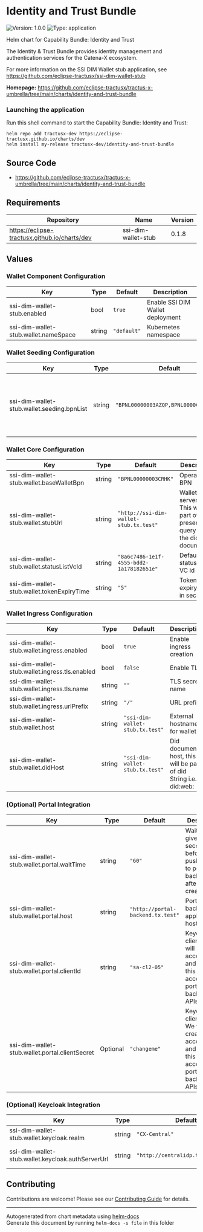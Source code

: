 # Identity and Trust Bundle

![Version: 1.0.0](https://img.shields.io/badge/Version-1.0.0-informational?style=flat-square) ![Type: application](https://img.shields.io/badge/Type-application-informational?style=flat-square) 

Helm chart for Capability Bundle: Identity and Trust

The Identity & Trust Bundle provides identity management and authentication services for the Catena-X ecosystem.

For more information on the SSI DIM Wallet stub application, see https://github.com/eclipse-tractusx/ssi-dim-wallet-stub


**Homepage:** <https://github.com/eclipse-tractusx/tractus-x-umbrella/tree/main/charts/identity-and-trust-bundle>

### Launching the application

Run this shell command to start the Capability Bundle: Identity and Trust:

```shell
helm repo add tractusx-dev https://eclipse-tractusx.github.io/charts/dev
helm install my-release tractusx-dev/identity-and-trust-bundle
```

## Source Code

* <https://github.com/eclipse-tractusx/tractus-x-umbrella/tree/main/charts/identity-and-trust-bundle>

## Requirements

| Repository | Name | Version |
|------------|------|---------|
| https://eclipse-tractusx.github.io/charts/dev | ssi-dim-wallet-stub | 0.1.8 |

## Values

### Wallet Component Configuration

| Key | Type | Default | Description |
|-----|------|---------|-------------|
| ssi-dim-wallet-stub.enabled | bool | `true` | Enable SSI DIM Wallet deployment |
| ssi-dim-wallet-stub.wallet.nameSpace | string | `"default"` | Kubernetes namespace |

### Wallet Seeding Configuration

| Key | Type | Default | Description |
|-----|------|---------|-------------|
| ssi-dim-wallet-stub.wallet.seeding.bpnList | string | `"BPNL00000003AZQP,BPNL00000003AYRE"` | List of BPNs for which wallets will be seeded on application startup |

### Wallet Core Configuration

| Key | Type | Default | Description |
|-----|------|---------|-------------|
| ssi-dim-wallet-stub.wallet.baseWalletBpn | string | `"BPNL00000003CRHK"` | Operator BPN |
| ssi-dim-wallet-stub.wallet.stubUrl | string | `"http://ssi-dim-wallet-stub.tx.test"` | Wallet stub server URL. This will pe part of the presentation query API in the did document |
| ssi-dim-wallet-stub.wallet.statusListVcId | string | `"8a6c7486-1e1f-4555-bdd2-1a178182651e"` | Default status list VC id |
| ssi-dim-wallet-stub.wallet.tokenExpiryTime | string | `"5"` | Token expiry time in seconds |

### Wallet Ingress Configuration

| Key | Type | Default | Description |
|-----|------|---------|-------------|
| ssi-dim-wallet-stub.wallet.ingress.enabled | bool | `true` | Enable ingress creation |
| ssi-dim-wallet-stub.wallet.ingress.tls.enabled | bool | `false` | Enable TLS |
| ssi-dim-wallet-stub.wallet.ingress.tls.name | string | `""` | TLS secret name |
| ssi-dim-wallet-stub.wallet.ingress.urlPrefix | string | `"/"` | URL prefix |
| ssi-dim-wallet-stub.wallet.host | string | `"ssi-dim-wallet-stub.tx.test"` | External hostname for wallet |
| ssi-dim-wallet-stub.wallet.didHost | string | `"ssi-dim-wallet-stub.tx.test"` | Did document host, this will be part of did String i.e., did:web:<didHost> |

### (Optional) Portal Integration

| Key | Type | Default | Description |
|-----|------|---------|-------------|
| ssi-dim-wallet-stub.wallet.portal.waitTime | string | `"60"` | Wait for given seconds before pushing data to portal backend after wallet creation |
| ssi-dim-wallet-stub.wallet.portal.host | string | `"http://portal-backend.tx.test"` | Portal backend application host |
| ssi-dim-wallet-stub.wallet.portal.clientId | string | `"sa-cl2-05"` | Keycloak client_id. We will create an access token and using this we access portal backend APIs |
| ssi-dim-wallet-stub.wallet.portal.clientSecret | Optional | `"changeme"` | Keycloak client_secret. We will create an access token and using this we access portal backend APIs |

### (Optional) Keycloak Integration

| Key | Type | Default | Description |
|-----|------|---------|-------------|
| ssi-dim-wallet-stub.wallet.keycloak.realm | string | `"CX-Central"` | Keycloak realm name |
| ssi-dim-wallet-stub.wallet.keycloak.authServerUrl | string | `"http://centralidp.tx.test/auth"` | Keycloak auth server URL |

## Contributing

Contributions are welcome! Please see our [Contributing Guide](/CONTRIBUTING.md) for details.

----------------------------------------------
Autogenerated from chart metadata using [helm-docs](https://github.com/norwoodj/helm-docs/)  
Generate this document by running `helm-docs -s file` in this folder
